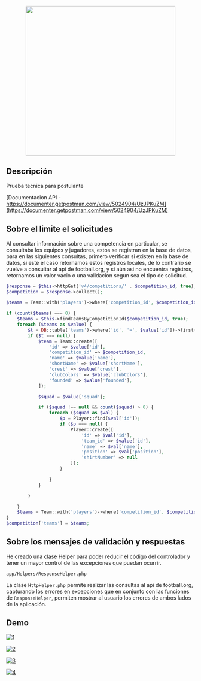 <p align="center"><a href="https://laravel.com" target="_blank"><img src="https://raw.githubusercontent.com/laravel/art/master/logo-lockup/5%20SVG/2%20CMYK/1%20Full%20Color/laravel-logolockup-cmyk-red.svg" width="400"></a></p>



## Descripción

Prueba tecnica para postulante

[Documentacion API - https://documenter.getpostman.com/view/5024904/UzJPKuZM](https://documenter.getpostman.com/view/5024904/UzJPKuZM)

## Sobre el limite el solicitudes

Al consultar información sobre una competencia en particular, se consultaba los equipos y jugadores, estos se registran en la base de datos, para en las siguientes consultas, primero verificar si existen en la base de datos, si este el caso retornamos estos registros locales, de lo contrario se vuelve a consultar al api de football.org, y si aún asi no encuentra registros, retornamos un valor vacio o una validacion segun sea el tipo de solicitud.

````php
$response = $this->httpGet('v4/competitions/' . $competition_id, true);
$competition = $response->collect();

$teams = Team::with('players')->where('competition_id', $competition_id)->get();

if (count($teams) === 0) {
    $teams = $this->findTeamsByCompetitionId($competition_id, true);
    foreach ($teams as $value) {
        $t = DB::table('teams')->where('id', '=', $value['id'])->first();
        if ($t === null) {
            $team = Team::create([
                'id' => $value['id'],
                'competition_id' => $competition_id,
                'name' => $value['name'],
                'shortName' => $value['shortName'],
                'crest' => $value['crest'],
                'clubColors' => $value['clubColors'],
                'founded' => $value['founded'],
            ]);

            $squad = $value['squad'];

            if ($squad !== null && count($squad) > 0) {
                foreach ($squad as $val) {
                    $p = Player::find($val['id']);
                    if ($p === null) {
                        Player::create([
                            'id' => $val['id'],
                            'team_id' => $value['id'],
                            'name' => $val['name'],
                            'position' => $val['position'],
                            'shirtNumber' => null
                        ]);
                    }

                }
            }

        }

    }
    $teams = Team::with('players')->where('competition_id', $competition_id)->get();
}
$competition['teams'] = $teams;
````


## Sobre los mensajes de validación y respuestas

He creado una clase Helper para poder reducir el código del controlador y tener un mayor control de las excepciones que puedan ocurrir.

````app/Helpers/ResponseHelper.php````

La clase ``HttpHelper.php`` permite realizar las consultas al api de football.org, capturando los errores en excepciones que en conjunto con las funciones de ``ResponseHelper``, permiten mostrar al usuario los errores de ambos lados de la aplicación. 


## Demo
<p><a href="https://ibb.co/zZMg3Tr"><img src="https://i.ibb.co/rHjhBRm/1.png" alt="1" border="0" /></a></p>
<p><a href="https://imgbb.com/"><img src="https://i.ibb.co/m9zDdfS/2.png" alt="2" border="0" /></a></p>
<p><a href="https://imgbb.com/"><img src="https://i.ibb.co/H71yszw/3.png" alt="3" border="0" /></a></p>
<p><a href="https://ibb.co/WHpkPQS"><img src="https://i.ibb.co/2FYvswX/4.png" alt="4" border="0" /></a></p>
